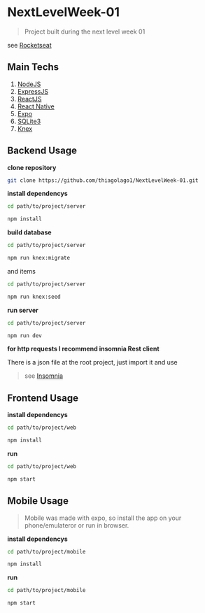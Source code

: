 # NextLevelWeek-01
> Project built during the next level week 01

see [Rocketseat](https://rocketseat.com.br/)

## Main Techs

1. [NodeJS](https://nodejs.org/en/)
2. [ExpressJS](https://expressjs.com/pt-br/)
3. [ReactJS](https://reactjs.org/)
4. [React Native](https://reactnative.dev/)
6. [Expo](https://expo.io/)
5. [SQLite3](https://www.sqlite.org/index.html)
5. [Knex](http://knexjs.org/)

## Backend Usage

**clone repository**

```bash
git clone https://github.com/thiagolago1/NextLevelWeek-01.git
```

**install dependencys**

```bash
cd path/to/project/server

npm install
```

**build database**

```bash
cd path/to/project/server

npm run knex:migrate
```
and items

```bash
cd path/to/project/server

npm run knex:seed
```

**run server**

```bash
cd path/to/project/server

npm run dev
```

**for http requests I recommend insomnia Rest client**

There is a json file at the root project, just import it and use

> see [Insomnia](https://insomnia.rest/download/)


## Frontend Usage

**install dependencys**

```bash
cd path/to/project/web

npm install
```

**run**

```bash
cd path/to/project/web

npm start
```

## Mobile Usage

> Mobile was made with expo, so install the app on your phone/emulateror or run in browser.

**install dependencys**

```bash
cd path/to/project/mobile

npm install
```

**run**

```bash
cd path/to/project/mobile

npm start
```
